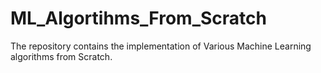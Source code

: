 # ML_Algortihms_From_Scratch
The repository contains the implementation of Various Machine Learning algorithms from Scratch. 
